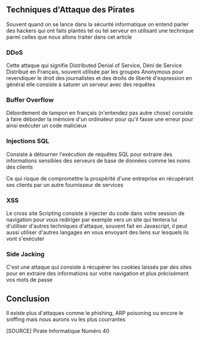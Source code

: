 ## Techniques d'Attaque des Pirates

Souvent quand on se lance dans la sécurité informatique on entend parler des hackers qui ont faits plantés tel ou tel serveur en utilisant une technique parmi celles que nous allons traiter dans cet article

### DDoS

Cette attaque qui signifie Distributed Denial of Service, Déni de Service Distribué en Français, souvent utilisée par les groupes Anonymous pour revendiquer le droit des journalistes et des droits de liberté d'expression en général elle consiste à saturer un serveur avec des requêtes

### Buffer Overflow

Débordement de tampon en français (n'entendez pas autre chose) consiste à faire déborder la mémoire d'un ordinateur pour qu'il fasse une erreur pour ainsi exécuter un code malicieux

### Injections SQL

Consiste à détourner l'exécution de requêtes SQL pour extraire des informations sensibles des serveurs de base de données comme les noms des clients

Ce qui risque de compromettre la prospérité d'une entreprise en récupérant ses clients par un autre fournisseur de services

### XSS

Le cross site Scripting consiste à injecter du code dans votre session de navigation pour vous rediriger par exemple vers un site qui tentera lui d'utiliser d'autres techniques d'attaque, souvent fait en Javascript, il peut aussi utiliser d'autres langages en vous envoyant des liens sur lesquels ils vont s'exécuter

### Side Jacking

C'est une attaque qui consiste à récupérer les cookies laissés par des sites pour en extraire des informations sur votre navigation et plus précisément vos mots de passe

## Conclusion

Il existe plus d'attaques comme le phishing, ARP poisoning ou encore le sniffing mais nous aurons vu les plus  courrantes

[SOURCE] Pirate Informatique Numéro 40
